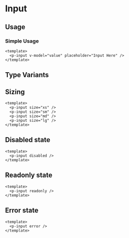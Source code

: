 <script setup>
  import pInput from "./Input.vue"
  import { ref } from "vue-demi"

  const value = ref('')
</script>

# Input

## Usage

### Simple Usage
<preview>
  <p-input v-model.number="value" placeholder="Input Here" />
</preview>

```vue
<template>
  <p-input v-model="value" placeholder="Input Here" />
</template>
```

## Type Variants

<preview class="flex-col space-gap-3">
  <p-input type="button" placeholder="button" />
  <p-input type="checkbox" placeholder="checkbox" />
  <p-input type="color" placeholder="color" />
  <p-input type="date" placeholder="date" />
  <p-input type="datetime-local" placeholder="datetime" />
  <p-input type="email" placeholder="email" />
  <p-input type="file" placeholder="file" />
  <p-input type="hidden" placeholder="hidden" />
  <p-input type="image" placeholder="image" />
  <p-input type="month" placeholder="month" />
  <p-input type="number" placeholder="number" />
  <p-input type="password" placeholder="password" />
  <p-input type="radio" placeholder="radio" />
  <p-input type="range" placeholder="range" />
  <p-input type="reset" placeholder="reset" />
  <p-input type="search" placeholder="search" />
  <p-input type="submit" placeholder="submit" />
  <p-input type="tel" placeholder="tel" />
  <p-input type="text" placeholder="text" />
  <p-input type="time" placeholder="time" />
  <p-input type="url" placeholder="url" />
  <p-input type="week" placeholder="week" />
</preview>

## Sizing

<preview class="flex-col space-gap-3">
  <p-input size="xs" />
  <p-input size="sm" />
  <p-input size="md" />
  <p-input size="lg" />
</preview>

```vue
<template>
  <p-input size="xs" />
  <p-input size="sm" />
  <p-input size="md" />
  <p-input size="lg" />
</template>
```

## Disabled state

<preview class="flex-col space-gap-3">
  <p-input disabled />
</preview>

```vue
<template>
  <p-input disabled />
</template>
```

## Readonly state

<preview class="flex-col space-gap-3">
  <p-input readonly />
</preview>

```vue
<template>
  <p-input readonly />
</template>
```

## Error state

<preview class="flex-col space-gap-3">
  <p-input error />
</preview>

```vue
<template>
  <p-input error />
</template>
```
